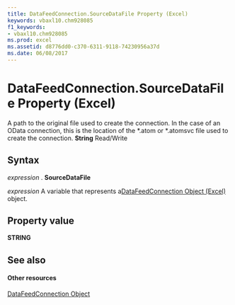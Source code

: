 ```yaml
---
title: DataFeedConnection.SourceDataFile Property (Excel)
keywords: vbaxl10.chm928085
f1_keywords:
- vbaxl10.chm928085
ms.prod: excel
ms.assetid: d8776dd0-c370-6311-9118-74230956a37d
ms.date: 06/08/2017
---
```



# DataFeedConnection.SourceDataFile Property (Excel)

A path to the original file used to create the connection. In the case of an OData connection, this is the location of the *.atom or *.atomsvc file used to create the connection.  **String** Read/Write


## Syntax

 _expression_ . **SourceDataFile**

 _expression_ A variable that represents a[DataFeedConnection Object (Excel)](datafeedconnection-object-excel.md) object.


## Property value

 **STRING**


## See also


#### Other resources



[DataFeedConnection Object](datafeedconnection-object-excel.md)

